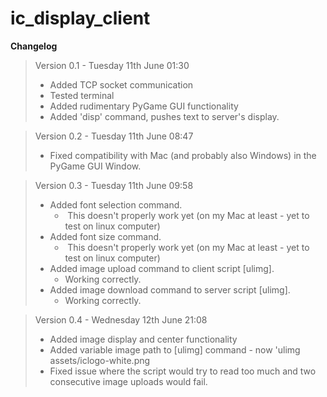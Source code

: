 # ic_display_client

**Changelog**



> Version 0.1 - Tuesday 11th June 01:30
>
> + Added TCP socket communication
> + Tested terminal
> + Added rudimentary PyGame GUI functionality
> + Added 'disp' command, pushes text to server's display.

> Version 0.2 - Tuesday 11th June 08:47
>
> + Fixed compatibility with Mac (and probably also Windows) in the PyGame GUI Window.

> Version 0.3 - Tuesday 11th June 09:58
>
> + Added font selection command. 
>   + ​	This doesn't properly work yet (on my Mac at least - yet to test on linux computer)
> + Added font size command.
>   + ​	This doesn't properly work yet (on my Mac at least - yet to test on linux computer)
> + Added image upload command to client script [ulimg].
>   + Working correctly.
> + Added image download command to server script [ulimg].
>   + Working correctly.

> Version 0.4 - Wednesday 12th June 21:08
>
> + Added image display and center functionality
> + Added variable image path to [ulimg] command - now 'ulimg assets/iclogo-white.png
> + Fixed issue where the script would try to read too much and two consecutive image uploads would fail.

